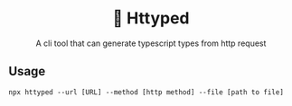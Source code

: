 <h1 align="center">📑 Httyped</h1>
<p align="center">A cli tool that can generate typescript types from http request</p>

## Usage

```
npx httyped --url [URL] --method [http method] --file [path to file]
```

